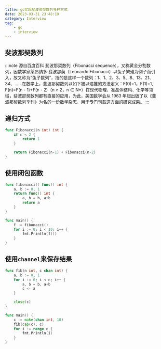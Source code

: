 ```yaml
---
title: go实现斐波那契数列多种方式
date: 2023-03-31 23:48:10
category: Interview
tag:
    - go
    - interview
---
```


## 斐波那契数列

:::note 源自百度百科
斐波那契数列（Fibonacci sequence），又称黄金分割数列，因数学家莱昂纳多·斐波那契（Leonardo Fibonacci）以兔子繁殖为例子而引入，故又称为“兔子数列”，指的是这样一个数列：1、1、2、3、5、8、13、21、34、……在数学上，斐波那契数列以如下被以递推的方法定义：F(0)=1，F(1)=1, F(n)=F(n - 1)+F(n - 2)（n ≥ 2，n ∈ N\*）在现代物理、准晶体结构、化学等领域，斐波那契数列都有直接的应用，为此，美国数学会从 1963 年起出版了以《斐波那契数列季刊》为名的一份数学杂志，用于专门刊载这方面的研究成果。
:::

## 递归方式

```go
func Fibonacci(n int) int {
	if n < 2 {
		return 1
	}

	return Fibonacci(n-1) + Fibonacci(n-2)
}
```

## 使用闭包函数

```go
func fibonacci() func() int {
	a, b := 0, 1
	return func() int {
		a, b = b, a+b
		return a
	}
}

func main() {
	f := fibonacci()
	for i := 0; i < 10; i++ {
		fmt.Println(f())
	}
}
```

## 使用`channel`来保存结果

```go
func fib(n int, c chan int) {
	a, b := 0, 1
	for i := 0; i < n; i++ {
		a, b = b, a+b
		c <- a
	}

	close(c)
}

func main() {
	c := make(chan int, 10)
	fib(cap(c), c)
	for i := range c {
		fmt.Println(i)
	}
}
```
